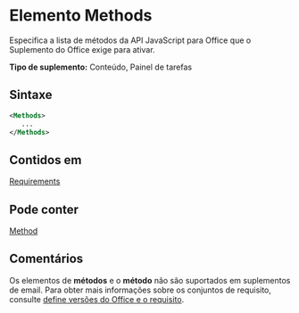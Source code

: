 # <a name="methods-element"></a>Elemento Methods

Especifica a lista de métodos da API JavaScript para Office que o Suplemento do Office exige para ativar.

**Tipo de suplemento:** Conteúdo, Painel de tarefas

## <a name="syntax"></a>Sintaxe

```XML
<Methods>
   ...
</Methods>
```

## <a name="contained-in"></a>Contidos em

[Requirements](requirements.md)

## <a name="can-contain"></a>Pode conter

[Method](method.md)

## <a name="remarks"></a>Comentários

Os elementos de **métodos** e o **método** não são suportados em suplementos de email. Para obter mais informações sobre os conjuntos de requisito, consulte [define versões do Office e o requisito](https://docs.microsoft.com/office/dev/add-ins/develop/office-versions-and-requirement-sets).

